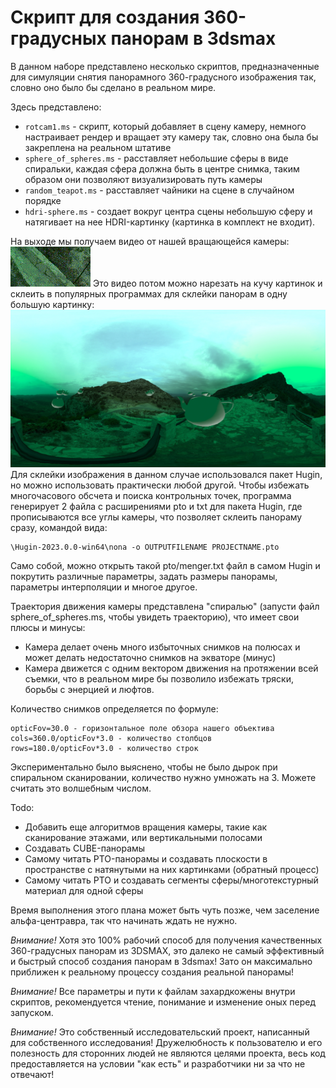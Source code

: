 # Скрипт для создания 360-градусных панорам в 3dsmax

В данном наборе представлено несколько скриптов, предназначенные для симуляции снятия панорамного 360-градусного изображения так, словно оно было бы сделано в реальном мире.

Здесь представлено:
* `rotcam1.ms` - скрипт, который добавляет в сцену камеру, немного настраивает рендер и вращает эту камеру так, словно она была бы закреплена на реальном штативе
* `sphere_of_spheres.ms` - расставляет небольшие сферы в виде спиральки, каждая сфера должна быть в центре снимка, таким образом они позволяют визуализировать путь камеры
* `random_teapot.ms` - расставляет чайники на сцене в случайном порядке
* `hdri-sphere.ms` - создает вокруг центра сцены небольшую сферу и натягивает на нее HDRI-картинку (картинка в комплект не входит).

На выходе мы получаем видео от нашей вращающейся камеры:
![sample_video.gif](./sample_video.gif)
Это видео потом можно нарезать на кучу картинок и склеить в популярных программах для склейки панорам в одну большую картинку:
![sample_pano.png](./sample_pano.png)
Для склейки изображения в данном случае использовался пакет Hugin, но можно использовать практически любой другой. Чтобы избежать многочасового обсчета и поиска контрольных точек, программа генерирует 2 файла с расширениями pto и txt для пакета Hugin, где прописываются все углы камеры, что позволяет склеить панораму сразу, командой вида:
```
\Hugin-2023.0.0-win64\nona -o OUTPUTFILENAME PROJECTNAME.pto
```
Само собой, можно открыть такой pto/menger.txt файл в самом Hugin и покрутить различные параметры, задать размеры панорамы, параметры интерполяции и многое другое.

Траектория движения камеры представлена "спиралью" (запусти файл sphere_of_spheres.ms, чтобы увидеть траекторию), что имеет свои плюсы и минусы:
* Камера делает очень много избыточных снимков на полюсах и может делать недостаточно снимков на экваторе (минус)
* Камера движется с одним вектором движения на протяжении всей съемки, что в реальном мире бы позволило избежать тряски, борьбы с энерцией и люфтов.

Количество снимков определяется по формуле:
```
opticFov=30.0 - горизонтальное поле обзора нашего объектива
cols=360.0/opticFov*3.0 - количество столбцов
rows=180.0/opticFov*3.0 - количество строк
```
Экспериментально было выяснено, чтобы не было дырок при спиральном сканировании, количество нужно умножать на 3. Можете считать это волшебным числом.

Todo:
* Добавить еще алгоритмов вращения камеры, такие как сканирование этажами, или вертикальными полосами
* Создавать CUBE-панорамы
* Самому читать PTO-панорамы и создавать плоскости в пространстве с натянутыми на них картинками (обратный процесс)
* Самому читать PTO и создавать сегменты сферы/многотекстурный материал для одной сферы

Время выполнения этого плана может быть чуть позже, чем заселение альфа-центравра, так что начинать ждать не нужно.

*Внимание!* Хотя это 100% рабочий способ для получения качественных 360-градусных панорам из 3DSMAX, это далеко не самый эффективный и быстрый способ создания панорам в 3dsmax! Зато он максимально приближен к реальному процессу создания реальной панорамы!

*Внимание!* Все параметры и пути к файлам захардкожены внутри скриптов, рекомендуется чтение, понимание и изменение оных перед запуском.

*Внимание!* Это собственный исследовательский проект, написанный для собственного исследования! Дружелюбность к пользователю и его полезность для сторонних людей не являются целями проекта, весь код предоставляется на условии "как есть" и разработчики ни за что не отвечают!
